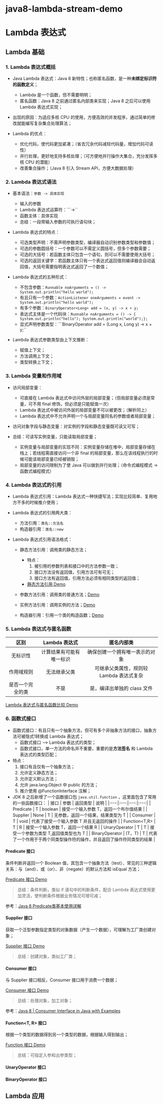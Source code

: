 # java8-lambda-stream-demo

# Lambda 表达式

## Lambda 基础
### 1. Lambda 表达式概括

+ Java Lambda 表达式：Java 8 新特性；也称匿名函数，是一种**未绑定标识符的函数定义**；
    + Lambda 是一个函数，但不需要明明；
    + 匿名函数：Java 8 之前通过匿名内部类来实现；Java 8 之后可以使用 Lambda 表达式实现；
    
+ 出现的原因：为适应多核 CPU 的使用，方便高效的并发程序，通过简单的修改就能编写复杂集合处理算法；
  
+ Lambda 的优点：
    + 优化代码，使代码更加紧凑；（省去冗余代码减轻代码量，增加代码可读性）
    + 并行处理，更好地支持多核处理；（可方便地并行操作大集合，充分发挥多核 CPU 的潜能）
    + 改善集合操作；（Java 8 引入 Stream API，方便大数据处理）

### 2. Lambda 表达式语法

+ 基本语法：```参数 -> 具体实现```
    + 输入的参数
    + Lambda 表达式运算符：```->``
    + 函数主体：具体实现
    + 总结：一段带输入参数的可执行语句块；
    
+ Lambda 表达式的特点：
    + 可选类型声明：不需声明参数类型，编译器自动识别参数类型和参数值；
    + 可选的参数圆括号：一个参数可以不需定义圆括号，但多个参数需要；
    + 可选的大括号：若函数主体只包含一个语句，则可以不需要使用大括号；
    + 可选的返回关键字：若函数主体只有一个表达式返回值则编译器会自动返回值，大括号需要指明表达式返回了一个数值；
    
+ Lambda 表达式的五种形式：
  + 不包含参数：```Runnable noArguments = () -> System.out.println("hello world");```
  + 有且只有一个参数：```ActionListener oneArguments = event -> System.out.println("hello world");```
  + 有多个参数：```BinaryOperator<Long> add = (x, y) -> x + y;```
  + 表达式主体是一个代码块：```Runnable noArguments = () -> { System.out.println("hello"); System.out.println("world");};```
  + 显式声明参数类型：```BinaryOperator<Long> add = (Long x, Long y) -> x + y;``
    
+ Lambda 表达式参数类型由上下文推断：
    + 赋值上下文；
    + 方法调用上下文；
    + 类型转换上下文；

### 3. Lambda 变量和作用域

+ 访问局部变量：
    + 可直接在 Lambda 表达式中访问外层的局部变量；（但局部变量必须是常量，可不用 final 修饰，但必须是只能赋值一次）
    + Lambda 表达式中被访问外层的局部变量不可以被更改；（解析同上）
    + Lambda 表达式中不允许声明一个与局部变量同名的参数或者局部变量；
  
+ 访问对象字段与静态变量：对实例的字段和静态变量既可读又可写；

+ 总结：可读写实例变量，只能读取局部变量；
  + 实例变量与局部变量的实现不同：实例变量存储在堆中，局部变量存储在栈上；若线程需直接访问一个非 final 的局部变量，那么在该线程执行的时候可能该局部变量已经被销毁；
  + 局部变量的访问限制为了使 Java 可以做到并行处理；（命令式编程模式 -> 函数式编程模式）

### 4. Lambda 表达式的引用

+ Lambda 表达式引用：Lambda 表达式一种快捷写法；实现比较简单、复用地方不多的时候推介使用； 
  
+ Lambda 表达式的引用两大类：
    + 方法引用：```类名::方法名```
    + 构造器引用：```类名::new```

+ Lambda 表达式引用语法格式：
    + 静态方法引用：调用类的静态方法；
      + 特点：
        1. 被引用的参数列表和接口中的方法参数一致；
        2. 接口方法没有返回值，引用方法可有可无；
        3. 接口方法有返回值，引用方法必须有相同类型的返回值；
      + [静态方法引用 Demo](./src/main/java/com/example/lambda/ref/static/FinderMain.java)
      
    + 参数方法引用：调用类的普通方法；[Demo](./src/main/java/com/example/lambda/ref/parametric/FinderMain.java)
    + 实例方法引用：调用实例的方法；[Demo](./src/main/java/com/example/lambda/ref/instance/InstanceMain.java)
    + 构造器引用：引用一个类的构造函数；[Demo](./src/main/java/com/example/lambda/ref/constructor/ConstructorMain.java)
  
### 5. Lambda 表达式与匿名函数

| 区别 | Lambda 表达式 | 匿名内部类 |
|:---:|:---:|:---:|
| 无标识性 | 计算结果有可能有唯一标识 | 确保创建一个拥有唯一表示的对象 |
| 作用域规则 | 无法继承父类 | 可继承父类属性，规则较 Lambda 表达式复杂 |
| 是否一个完全的类 | 不是 | 是，编译出单独的 class 文件 |

[Lambda 表达式与匿名函数比较 Demo](./src/main/java/com/example/lambda/function/TestLambdaAndInnerClass.java)

### 6. 函数式接口

+ 函数式接口：有且只有一个抽象方法，但可有多个非抽象方法的接口，抽象方法可被隐式1转换成 Lambda 表达式；
    + 函数式接口 ——> Lambda 表达式的类型；
    + 函数式接口，单一方法的命名并不重要，重要的是**方法签名** 和 Lambda 表达式的类型匹配；
+ 特点：
  1. 接口有且仅有一个抽象方法；
  2. 允许定义静态方法；
  3. 允许定义默认方法；
  4. 允许 java.lang.Object 中 public 的方法；
  5. 推介使用 @FunctionInterface 注解；
+ JDK 8 之后新增了一个函数接口包 ```java.util.function``` ，这里面包含了常用的一些函数接口：
| 接口 | 参数 | 返回类型 | 说明 |
|:---:|:---:|:---:|:---:|
| Predicate | T | boolean |	接受一个输入参数 T，返回一个布尔值结果 |
| Supplier | None | T | 无参数，返回一个结果，结果类型为 T |
| Consumer | T | void | 代表了接受一个输入参数 T 并且无返回的操作 |
| Function<T,R> | T | R | 接受一个输入参数 T，返回一个结果 R |
| UnaryOperator | T | T	| 接受一个参数为类型 T,返回值类型也为 T |
| BinaryOperator | (T，T) | T | 代表了一个作用于于两个同类型操作符的操作，并且返回了操作符同类型的结果 |

#### Predicate 接口

条件判断并返回一个 Boolean 值，其包含一个抽象方法（test）、常见的三种逻辑关系：与（and）、或（or）、非（negate）的默认方法和 isEqual 方法；

[Predicate 接口 Demo](./src/main/java/com/example/lambda/function/TestFunctionInPredicate.java)

> 总结：条件判断，类似 if 语句中的判断条件，配合 Lambda 表达式使用更加灵活，使判断条件根据业务情况可增可减；

参考：[Java 8 Predicate类基本使用详解](https://blog.csdn.net/qazzwx/article/details/107864622)

#### Supplier 接口

获取一个泛型参数指定类型的对象数据（产生一个数据），可理解为工厂类创建对象；

[Supplier 接口 Demo](./src/main/java/com/example/lambda/function/TestFunctionInSupplier.java)

> 总结：创建对象，类似工厂类；

#### Consumer 接口

与 Supplier 接口相反，Consumer 接口用于消费一个数据；

[Consumer 接口 Demo](./src/main/java/com/example/lambda/function/TestFunctionInConsumer.java)

> 总结：处理对象，加工对象；

参考：[Java 8 | Consumer Interface in Java with Examples](https://www.geeksforgeeks.org/java-8-consumer-interface-in-java-with-examples/)

#### Function<T, R> 接口 

根据一个类型的数据得到另一个类型的数据，根据输入得到输出；

[Function 接口 Demo](./src/main/java/com/example/lambda/function/TestFunctionInFunction.java)

> 总结：可指定入参和出参类型；

#### UnaryOperator 接口

#### BinaryOperator 接口


## Lambda 应用
